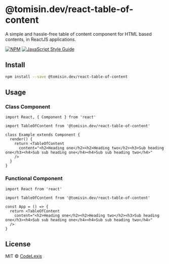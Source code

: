 # @tomisin.dev/react-table-of-content

A simple and hassle-free table of content component for HTML based contents, in ReactJS applications.

[![NPM](https://img.shields.io/npm/v/@tomisin.dev/react-table-of-content.svg)](https://www.npmjs.com/package/@tomisin.dev/react-table-of-content) [![JavaScript Style Guide](https://img.shields.io/badge/code_style-standard-brightgreen.svg)](https://standardjs.com)

## Install

```bash
npm install --save @tomisin.dev/react-table-of-content
```

## Usage
### Class Component
```tsx
import React, { Component } from 'react'

import TableOfContent from '@tomisin.dev/react-table-of-content'

class Example extends Component {
  render() {
    return <TableOfContent
      content="<h2>Heading one</h2><h2>Heading two</h2><h3>Sub heading one</h3><h4>Sub sub heading one</h4><h4>Sub sub heading two</h4>"
    />
  }
}
```

### Functional Component
```tsx
import React from 'react'

import TableOfContent from '@tomisin.dev/react-table-of-content'

const App = () => {
  return <TableOfContent
    content="<h2>Heading one</h2><h2>Heading two</h2><h3>Sub heading one</h3><h4>Sub sub heading one</h4><h4>Sub sub heading two</h4>"
  />
}
```

## License

MIT © [CodeLexis](https://github.com/CodeLexis)
